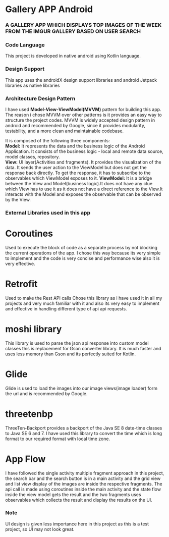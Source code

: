 # Gallery APP Android
### A GALLERY APP WHICH DISPLAYS TOP IMAGES OF THE WEEK FROM THE IMGUR GALLERY BASED ON USER SEARCH

### Code Language
This project is developed in native android using Kotlin language.

### Design Support
This app uses the androidX design support libraries and android Jetpack libraries as native libraries

### Architecture Design Pattern
I have used **Model-View-ViewModel(MVVM)** pattern for building this app.  
The reason i chose MVVM over other patterns is it provides an easy way to structure the project codes. 
MVVM is widely accepted design pattern in android and recommended by Google, since it provides modularity, testability, and a more clean and maintainable codebase.  

It is composed of the following three components:  
**Model:** It represents the data and the business logic of the Android Application. It consists of the business logic - local and remote data source, model classes, repository.  
**View:** UI layer(Activities and fragments). It provides the visualization of the data. It sends the user action to the ViewModel but does not get the response back directly. To get the response, it has to subscribe to the observables which ViewModel exposes to it. 
**ViewModel:** It is a bridge between the View and Model(business logic).It does not have any clue which View has to use it as it does not have a direct reference to the View.It interacts with the Model and exposes the observable that can be observed by the View.

### External Libraries used in this app

# Coroutines
Used to execute the block of code as a separate process by not blocking the current operations of the app.
I chose this way because its very simple to implement and the code is very concise and performance wise also it is very effective.

# Retrofit
Used to make the Rest API calls
Chose this library as i have used it in all my projects and very much familiar with it and also its very easy to implement and effective in handling different type of api api requests.

# moshi library
This library is used to parse the json api response into custom model classes this is replacement for Gson converter library. It is much faster and uses less memory than Gson and its perfectly suited for Kotlin.

# Glide
Glide is used to load the images into our image views(image loader) form the url and is recommended by Google.

# threetenbp
ThreeTen-Backport provides a backport of the Java SE 8 date-time classes to Java SE 6 and 7. I have used this library to convert the time which is long format to our required format with local time zone.

# App Flow
I have followed the single activity multiple fragment approach in this project, the search bar and the search button is in a main activity and the grid view and list view display of the images 
are inside the respective fragments. The api call is made using coroutines inside the main activity and the state flow inside the view model gets the result and the two fragments uses observables which collects the result and display the results on the UI.

### Note
UI design is given less importance here in this project as this is a test project, so UI may not look great.

